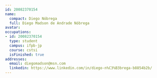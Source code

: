 ```yaml
---
id: 20082370154
name:
  compact: Diego Nóbrega
  full: Diego Madson de Andrade Nóbrega
avatar:
occupations:
- id: 20082370154
  type: student
  campus: ifpb-jp
  course: cstsi
  isFinished: true
addresses:
  email: diegomadson@msn.com
  linkedin: https://www.linkedin.com/in/diego-n%C3%B3brega-b8854b2b/
---
```

